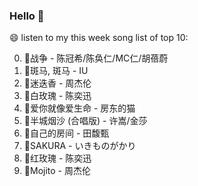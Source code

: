 

### Hello 👋

😄 listen to my this week song list of top 10:

0. 🌈战争 - 陈冠希/陈奂仁/MC仁/胡蓓蔚
1. 🌈斑马, 斑马 - IU
2. 🌈迷迭香 - 周杰伦
3. 🌈白玫瑰 - 陈奕迅
4. 🌈爱你就像爱生命 - 房东的猫
5. 🌈半城烟沙 (合唱版) - 许嵩/金莎
6. 🌈自己的房间 - 田馥甄
7. 🌈SAKURA - いきものがかり
8. 🌈红玫瑰 - 陈奕迅
9. 🌈Mojito - 周杰伦

